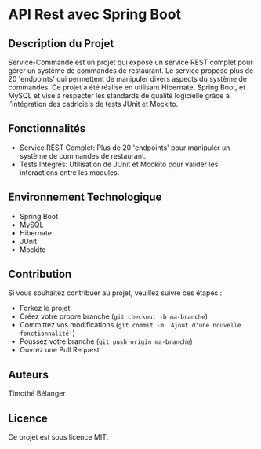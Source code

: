 # API Rest avec Spring Boot
## Description du Projet
Service-Commande est un projet qui expose un service REST complet pour gérer un système de commandes de restaurant. Le service propose plus de 20 'endpoints' qui permettent de manipuler divers aspects du système de commandes. Ce projet a été réalisé en utilisant Hibernate, Spring Boot, et MySQL et vise à respecter les standards de qualité logicielle grâce à l'intégration des cadriciels de tests JUnit et Mockito.

## Fonctionnalités
- Service REST Complet: Plus de 20 'endpoints' pour manipuler un système de commandes de restaurant.
- Tests Intégrés: Utilisation de JUnit et Mockito pour valider les interactions entre les modules.
## Environnement Technologique
- Spring Boot
- MySQL
- Hibernate
- JUnit
- Mockito
## Contribution
Si vous souhaitez contribuer au projet, veuillez suivre ces étapes :

- Forkez le projet
- Créez votre propre branche (`git checkout -b ma-branche`)
- Committez vos modifications (`git commit -m 'Ajout d'une nouvelle fonctionnalité'`)
- Poussez votre branche (`git push origin ma-branche`)
- Ouvrez une Pull Request
## Auteurs
Timothé Bélanger
## Licence
Ce projet est sous licence MIT.
